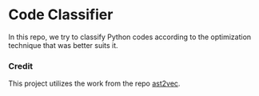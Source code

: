 # Code Classifier
In this repo, we try to classify Python codes according to the optimization technique that was better suits it.
### Credit 
This project utilizes the work from the repo [ast2vec](https://github.com/inpefess/ast2vec).  

